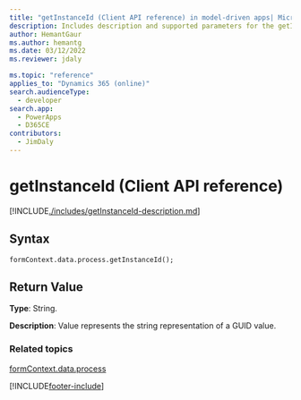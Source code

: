 ```yaml
---
title: "getInstanceId (Client API reference) in model-driven apps| MicrosoftDocs"
description: Includes description and supported parameters for the getInstanceId method.
author: HemantGaur
ms.author: hemantg
ms.date: 03/12/2022
ms.reviewer: jdaly

ms.topic: "reference"
applies_to: "Dynamics 365 (online)"
search.audienceType: 
  - developer
search.app: 
  - PowerApps
  - D365CE
contributors:
  - JimDaly
---
```

# getInstanceId (Client API reference)



[!INCLUDE[./includes/getInstanceId-description.md](./includes/getInstanceId-description.md)]

## Syntax

`formContext.data.process.getInstanceId();`

## Return Value

**Type**: String. 

**Description**: Value represents the string representation of a GUID value.

### Related topics

[formContext.data.process](../../formContext-data-process.md)
 




[!INCLUDE[footer-include](../../../../../../includes/footer-banner.md)]